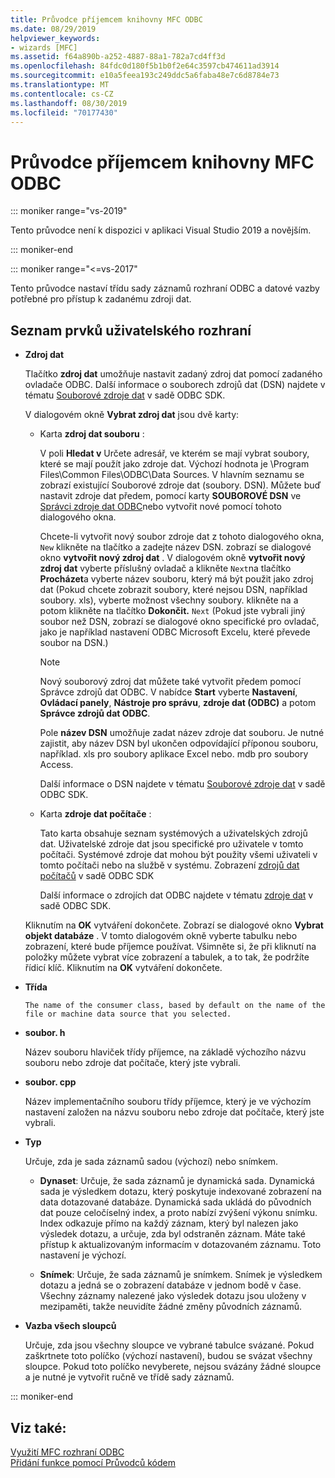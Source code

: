 ```yaml
---
title: Průvodce příjemcem knihovny MFC ODBC
ms.date: 08/29/2019
helpviewer_keywords:
- wizards [MFC]
ms.assetid: f64a890b-a252-4887-88a1-782a7cd4ff3d
ms.openlocfilehash: 84fdc0d180f5b1b0f2e64c3597cb474611ad3914
ms.sourcegitcommit: e10a5feea193c249ddc5a6faba48e7c6d8784e73
ms.translationtype: MT
ms.contentlocale: cs-CZ
ms.lasthandoff: 08/30/2019
ms.locfileid: "70177430"
---
```

# <a name="mfc-odbc-consumer-wizard"></a>Průvodce příjemcem knihovny MFC ODBC

::: moniker range="vs-2019"

Tento průvodce není k dispozici v aplikaci Visual Studio 2019 a novějším.

::: moniker-end

::: moniker range="<=vs-2017"

Tento průvodce nastaví třídu sady záznamů rozhraní ODBC a datové vazby potřebné pro přístup k zadanému zdroji dat.

## <a name="uielement-list"></a>Seznam prvků uživatelského rozhraní

- **Zdroj dat**

  Tlačítko **zdroj dat** umožňuje nastavit zadaný zdroj dat pomocí zadaného ovladače ODBC. Další informace o souborech zdrojů dat (DSN) najdete v tématu [Souborové zdroje dat](/sql/odbc/reference/file-data-sources) v sadě ODBC SDK.

  V dialogovém okně **Vybrat zdroj dat** jsou dvě karty:

  - Karta **zdroj dat souboru** :

     V poli **Hledat v** Určete adresář, ve kterém se mají vybrat soubory, které se mají použít jako zdroje dat. Výchozí hodnota je \Program Files\Common Files\ODBC\Data Sources. V hlavním seznamu se zobrazí existující Souborové zdroje dat (soubory. DSN). Můžete buď nastavit zdroje dat předem, pomocí karty **SOUBOROVÉ DSN** ve [Správci zdroje dat ODBC](/sql/odbc/admin/odbc-data-source-administrator)nebo vytvořit nové pomocí tohoto dialogového okna.

     Chcete-li vytvořit nový soubor zdroje dat z tohoto dialogového okna, `New` klikněte na tlačítko a zadejte název DSN. zobrazí se dialogové okno **vytvořit nový zdroj dat** . V dialogovém okně **vytvořit nový zdroj dat** vyberte příslušný ovladač a klikněte `Next`na tlačítko **Procházet**a vyberte název souboru, který má být použit jako zdroj dat (Pokud chcete zobrazit soubory, které nejsou DSN, například soubory. xls), vyberte možnost všechny soubory. klikněte na a potom klikněte na tlačítko **Dokončit.** `Next` (Pokud jste vybrali jiný soubor než DSN, zobrazí se dialogové okno specifické pro ovladač, jako je například nastavení ODBC Microsoft Excelu, které převede soubor na DSN.)

     > [!NOTE]
     > Nový souborový zdroj dat můžete také vytvořit předem pomocí Správce zdrojů dat ODBC. V nabídce **Start** vyberte **Nastavení**, **Ovládací panely**, **Nástroje pro správu**, **zdroje dat (ODBC)** a potom **Správce zdrojů dat ODBC**.

     Pole **název DSN** umožňuje zadat název zdroje dat souboru. Je nutné zajistit, aby název DSN byl ukončen odpovídající příponou souboru, například. xls pro soubory aplikace Excel nebo. mdb pro soubory Access.

     Další informace o DSN najdete v tématu [Souborové zdroje dat](/sql/odbc/reference/file-data-sources) v sadě ODBC SDK.

  - Karta **zdroje dat počítače** :

     Tato karta obsahuje seznam systémových a uživatelských zdrojů dat. Uživatelské zdroje dat jsou specifické pro uživatele v tomto počítači. Systémové zdroje dat mohou být použity všemi uživateli v tomto počítači nebo na službě v systému. Zobrazení [zdrojů dat počítačů](/sql/odbc/reference/machine-data-sources) v sadě ODBC SDK

     Další informace o zdrojích dat ODBC najdete v tématu [zdroje dat](/sql/odbc/reference/data-sources) v sadě ODBC SDK.

  Kliknutím na **OK** vytváření dokončete. Zobrazí se dialogové okno **Vybrat objekt databáze** . V tomto dialogovém okně vyberte tabulku nebo zobrazení, které bude příjemce používat. Všimněte si, že při kliknutí na položky můžete vybrat více zobrazení a tabulek, a to tak, že podržíte řídicí klíč. Kliknutím na **OK** vytváření dokončete.

- **Třída**

      The name of the consumer class, based by default on the name of the file or machine data source that you selected.

- **soubor. h**

   Název souboru hlaviček třídy příjemce, na základě výchozího názvu souboru nebo zdroje dat počítače, který jste vybrali.

- **soubor. cpp**

   Název implementačního souboru třídy příjemce, který je ve výchozím nastavení založen na názvu souboru nebo zdroje dat počítače, který jste vybrali.

- **Typ**

   Určuje, zda je sada záznamů sadou (výchozí) nebo snímkem.

   - **Dynaset**: Určuje, že sada záznamů je dynamická sada. Dynamická sada je výsledkem dotazu, který poskytuje indexované zobrazení na data dotazované databáze. Dynamická sada ukládá do původních dat pouze celočíselný index, a proto nabízí zvýšení výkonu snímku. Index odkazuje přímo na každý záznam, který byl nalezen jako výsledek dotazu, a určuje, zda byl odstraněn záznam. Máte také přístup k aktualizovaným informacím v dotazovaném záznamu. Toto nastavení je výchozí.

   - **Snímek**: Určuje, že sada záznamů je snímkem. Snímek je výsledkem dotazu a jedná se o zobrazení databáze v jednom bodě v čase. Všechny záznamy nalezené jako výsledek dotazu jsou uloženy v mezipaměti, takže neuvidíte žádné změny původních záznamů.

- **Vazba všech sloupců**

   Určuje, zda jsou všechny sloupce ve vybrané tabulce svázané. Pokud zaškrtnete toto políčko (výchozí nastavení), budou se svázat všechny sloupce. Pokud toto políčko nevyberete, nejsou svázány žádné sloupce a je nutné je vytvořit ručně ve třídě sady záznamů.

::: moniker-end

## <a name="see-also"></a>Viz také:

[Využití MFC rozhraní ODBC](../../mfc/reference/adding-an-mfc-odbc-consumer.md)<br/>
[Přidání funkce pomocí Průvodců kódem](../../ide/adding-functionality-with-code-wizards-cpp.md)
